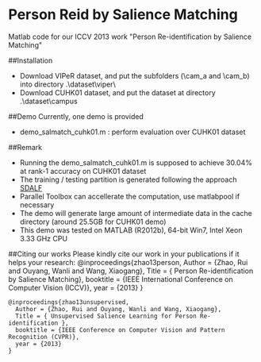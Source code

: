 Person Reid by Salience Matching
=========================

Matlab code for our ICCV 2013 work "Person Re-identification by Salience Matching" 


##Installation
- Download VIPeR dataset, and put the subfolders (\cam_a and \cam_b) into directory .\dataset\viper\
- Download CUHK01 dataset, and put the dataset at directory .\dataset\campus

##Demo
Currently, one demo is provided

- demo_salmatch_cuhk01.m : perform evaluation over CUHK01 dataset

##Remark
- Running the demo_salmatch_cuhk01.m is supposed to achieve 30.04% at rank-1 accuracy on CUHK01 dataset
- The training / testing partition is generated following the approach [SDALF](http://www.lorisbazzani.info/code-datasets/sdalf-descriptor/) 
- Parallel Toolbox can accellerate the computation, use matlabpool if necessary
- The demo will generate large amount of intermediate data in the cache directory (around 25.5GB for CUHK01 demo)
- This demo was tested on MATLAB (R2012b), 64-bit Win7, Intel Xeon 3.33 GHz CPU

##Citing our works
Please kindly cite our work in your publications if it helps your research:
    @inproceedings{zhao13person,
      Author = {Zhao, Rui and Ouyang, Wanli and Wang, Xiaogang},
      Title = { Person Re-identification by Salience Matching},
      booktitle = {IEEE International Conference on Computer Vision (ICCV)},
 	  year = {2013}
    }

    @inproceedings{zhao13unsupervised,
      Author = {Zhao, Rui and Ouyang, Wanli and Wang, Xiaogang},
      Title = { Unsupervised Salience Learning for Person Re-identification },
      booktitle = {IEEE Conference on Computer Vision and Pattern Recognition (CVPR)},
	  year = {2013}
    }

<!-- - Rui Zhao, Wanli Ouyang, and Xiaogang Wang. Person Re-identification by Salience Matching. In ICCV 2013.
- Rui Zhao, Wanli OUyang, and Xiaogang Wang. Unsupervised Salience Learning for Person Re-identification. In CVPR 2013. -->
